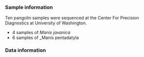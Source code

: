 ### Sample information

Ten pangolin samples were sequenced at the Center For Precision Diagnostics at University of Washington.
  - 4 samples of _Manis javanica_
  - 6 samples of _Manis pentadatyla

### Data information
